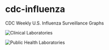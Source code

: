 # cdc-influenza
CDC Weekly U.S. Influenza Surveillance Graphs

![Clinical Laboratories](https://www.cdc.gov/flu/weekly/WeeklyArchives2022-2023/images/WHONPHL27_small.gif?raw=true)

![Public Health Laboratories](https://www.cdc.gov/flu/weekly/weeklyarchives2022-2023/images/WHOPHL27_small.gif?raw=true)
        